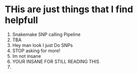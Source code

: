 # THis are just things that I find helpfull
1. Snakemake SNP calling Pipeline
2. TBA
3. Hey man look I just Do SNPs
4. STOP asking for more!
5. Im not insane
6. YOUR INSANE FOR STILL READING THIS
7.
